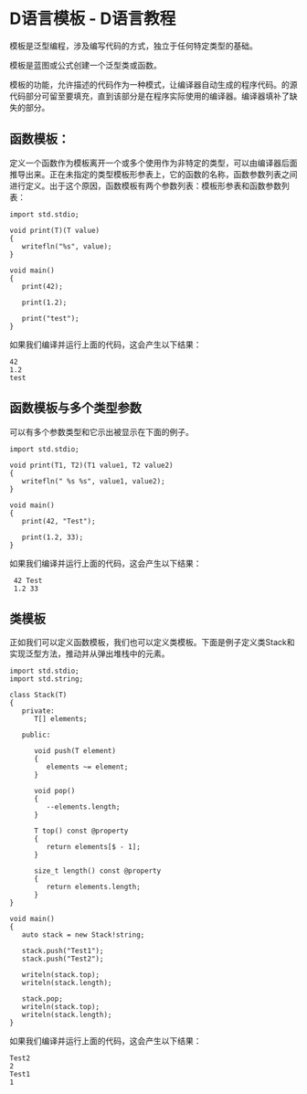 # D语言模板 - D语言教程

模板是泛型编程，涉及编写代码的方式，独立于任何特定类型的基础。

模板是蓝图或公式创建一个泛型类或函数。

模板的功能，允许描述的代码作为一种模式，让编译器自动生成的程序代码。的源代码部分可留至要填充，直到该部分是在程序实际使用的编译器。编译器填补了缺失的部分。

## 函数模板：

定义一个函数作为模板离开一个或多个使用作为非特定的类型，可以由编译器后面推导出来。正在未指定的类型模板形参表上，它的函数的名称，函数参数列表之间进行定义。出于这个原因，函数模板有两个参数列表：模板形参表和函数参数列表：

```
import std.stdio;

void print(T)(T value)
{
   writefln("%s", value);
}

void main()
{
   print(42);

   print(1.2);

   print("test");
}
```

如果我们编译并运行上面的代码，这会产生以下结果：

```
42
1.2
test
```

## 函数模板与多个类型参数

可以有多个参数类型和它示出被显示在下面的例子。

```
import std.stdio;

void print(T1, T2)(T1 value1, T2 value2)
{
   writefln(" %s %s", value1, value2);
}

void main()
{
   print(42, "Test");

   print(1.2, 33);
}

```

如果我们编译并运行上面的代码，这会产生以下结果：

```
 42 Test
 1.2 33
```

## 类模板

正如我们可以定义函数模板，我们也可以定义类模板。下面是例子定义类Stack和实现泛型方法，推动并从弹出堆栈中的元素。

```
import std.stdio;
import std.string;

class Stack(T)
{
   private:
      T[] elements;

   public:

      void push(T element)
      {
         elements ~= element;
      }

      void pop()
      {
         --elements.length;
      }

      T top() const @property
      {
         return elements[$ - 1];
      }

      size_t length() const @property
      {
         return elements.length;
      }
}

void main()
{
   auto stack = new Stack!string;

   stack.push("Test1");
   stack.push("Test2");

   writeln(stack.top);
   writeln(stack.length);

   stack.pop;
   writeln(stack.top);
   writeln(stack.length);
}
```

如果我们编译并运行上面的代码，这会产生以下结果：

```
Test2
2
Test1
1
```

 